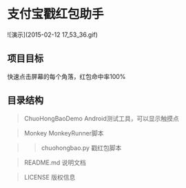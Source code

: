 # 支付宝戳红包助手

![演示](2015-02-12 17_53_36.gif)

## 项目目标
快速点击屏幕的每个角落，红包命中率100%

## 目录结构
> ChuoHongBaoDemo Android测试工具，可以显示触摸点

> Monkey MonkeyRunner脚本

>> chuohongbao.py 戳红包脚本

> README.md 说明文档

> LICENSE 版权信息
